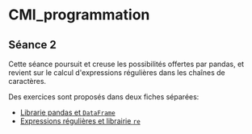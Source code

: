 # CMI_programmation

## Séance 2

Cette séance poursuit et creuse les possibilités offertes par pandas, et revient sur le calcul d'expressions régulières dans les chaînes de caractères.

Des exercices sont proposés dans deux fiches séparées:

* <a href="./README pandas.md">Librarie pandas et `DataFrame`</a>
* <a href="./README re.md">Expressions régulières et librairie `re`</a>
